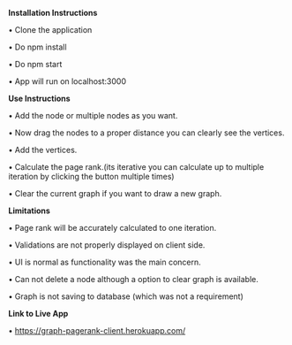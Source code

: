 **Installation Instructions**

 •	Clone the application
 
 •	Do npm install
 
 •	Do npm start
 
 •	App will run on localhost:3000
 
 
 
**Use Instructions**

 •	Add the node or multiple nodes as you want.
 
 •	Now drag the nodes to a proper distance you can clearly see the vertices. 
 
 •	Add the vertices.
 
 •	Calculate the page rank.(its iterative you can calculate up to multiple iteration by clicking the button multiple times)
 
 •	Clear the current graph if you want to draw a new graph.
 
 
 
**Limitations**

 •	Page rank will be accurately calculated to one iteration.
 
 •	Validations are not properly displayed on client side. 
 
 •	UI is normal as functionality was the main concern.
 
 •	Can not delete a node although a option to clear graph is available. 
 
 •	Graph is not saving to database (which was not a requirement)
 
 
**Link to Live App**

 •	https://graph-pagerank-client.herokuapp.com/


